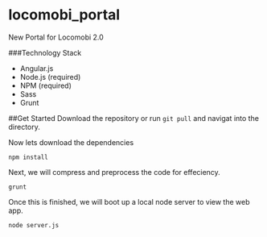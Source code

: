 # locomobi_portal
New Portal for Locomobi 2.0

###Technology Stack
- Angular.js
- Node.js (required)
- NPM (required)
- Sass
- Grunt

##Get Started
Download the repository or run `git pull` and navigat into the directory.

Now lets download the dependencies
```
npm install
```

Next, we will compress and preprocess the code for effeciency. 
```
grunt
```

Once this is finished, we will boot up a local node server to view the web app.
```
node server.js
```
